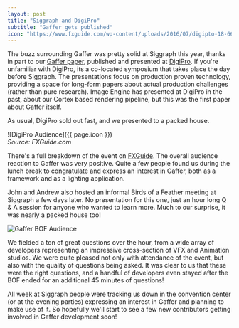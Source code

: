 ```yaml
---
layout: post
title: "Siggraph and DigiPro"
subtitle: "Gaffer gets published"
icon: "https://www.fxguide.com/wp-content/uploads/2016/07/digipto-18-660x440.jpg"
---
```


The buzz surrounding Gaffer was pretty solid at Siggraph this year, thanks in part to our [Gaffer paper](http://dl.acm.org/authorize?N19757), published and presented at [DigiPro](http://dp2016.digiproconf.org/). If you're unfamiliar with DigiPro, its a co-located symposium that takes place the day before Siggraph. The presentations focus on production proven technology, providing a space for long-form papers about actual production challenges (rather than pure research). Image Engine has presented at DigiPro in the past, about our Cortex based rendering pipeline, but this was the first paper about Gaffer itself.

As usual, DigiPro sold out fast, and we presented to a packed house.

![DigiPro Audience]({{ page.icon }})
<br>*Source: FXGuide.com*

There's a full breakdown of the event on [FXGuide](https://www.fxguide.com/quicktakes/siggraph-saturday-digipro/). The overall audience reaction to Gaffer was very positive. Quite a few people found us during the lunch break to congratulate and express an interest in Gaffer, both as a framework and as a lighting application.

John and Andrew also hosted an informal Birds of a Feather meeting at Siggraph a few days later. No presentation for this one, just an hour long Q & A session for anyone who wanted to learn more. Much to our surprise, it was nearly a packed house too!

![Gaffer BOF Audience](http://image-engine.com/wp-content/uploads/2016/08/BOF_DigiPro_2016__07.jpg)

We fielded a ton of great questions over the hour, from a wide array of developers representing an impressive cross-section of VFX and Animation studios. We were quite pleased not only with attendance of the event, but also with the quality of questions being asked. It was clear to us that these were the right questions, and a handful of developers even stayed after the BOF ended for an additional 45 minutes of questions!

All week at Siggraph people were tracking us down in the convention center (or at the evening parties) expressing an interest in Gaffer and planning to make use of it. So hopefully we'll start to see a few new contributors getting involved in Gaffer development soon!
